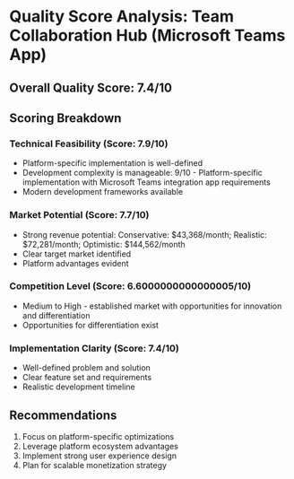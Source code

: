 # Quality Score Analysis: Team Collaboration Hub (Microsoft Teams App)

## Overall Quality Score: 7.4/10

## Scoring Breakdown

### Technical Feasibility (Score: 7.9/10)
- Platform-specific implementation is well-defined
- Development complexity is manageable: 9/10 - Platform-specific implementation with Microsoft Teams integration app requirements
- Modern development frameworks available

### Market Potential (Score: 7.7/10)
- Strong revenue potential: Conservative: $43,368/month; Realistic: $72,281/month; Optimistic: $144,562/month
- Clear target market identified
- Platform advantages evident

### Competition Level (Score: 6.6000000000000005/10)
- Medium to High - established market with opportunities for innovation and differentiation
- Opportunities for differentiation exist

### Implementation Clarity (Score: 7.4/10)
- Well-defined problem and solution
- Clear feature set and requirements
- Realistic development timeline

## Recommendations
1. Focus on platform-specific optimizations
2. Leverage platform ecosystem advantages  
3. Implement strong user experience design
4. Plan for scalable monetization strategy

